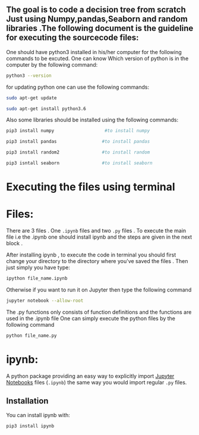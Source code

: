 ## The goal is to code a decision tree from scratch Just using Numpy,pandas,Seaborn and random libraries .The following document is the guideline for executing the sourcecode files: #
One should have python3 installed in his/her computer for the following commands to be excuted.
One can know Which version of python is in the computer by the following command:
```bash
python3 --version
```
for updating python one can use the following commands:
```bash
sudo apt-get update
```
```bash
sudo apt-get install python3.6
```
Also some libraries should be installed using the following commands:
```bash
pip3 install numpy                   #to install numpy
```
```bash
pip3 install pandas                 #to install pandas
```
```bash
pip3 install random2                #to install random
```
```bash
pip3 isntall seaborn                #to install seaborn
```
# Executing the files using terminal  #
# Files: #
 There are 3 files . One `.ipynb` files and two `.py` files . To execute the main file i.e the .ipynb one should install ipynb and the steps are given in the next block . 
 
 After installing ipynb , to execute the code in terminal you should first change your directory to the directory where you've saved the files . Then just simply you have type:
 ```bash
 ipython file_name.ipynb
 ```
 Otherwise if you want to run it on Jupyter then type the following command
 ```bash
 jupyter notebook --allow-root
 ```
 The .py functions only consists of function definitions and the functions are used in the .ipynb file
 One can simply execute the python files by the following command
 ```bash
 python file_name.py
 ```
 
 
# ipynb: #



A python package providing an easy way to explicitly import [Jupyter Notebooks](https://github.com/jupyter/notebook) files (`.ipynb`) the same way you would import regular `.py` files.

## Installation ##

You can install ipynb with:

```bash
pip3 install ipynb      
```
